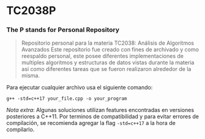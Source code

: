 # TC2038P
### The P stands for Personal Repository
> Repositorio personal para la materia TC2038: Análisis de Algoritmos Avanzados 
Este repositorio fue creado con fines de archivado y como reespaldo personal, este posee diferentes implementaciones de multiples algoritmos y estructuras de datos vistas durante la materia así como diferentes tareas que se fueron realizaron alrededor de la misma.

Para ejecutar cualquier archivo usa el siguiente comando:
```
g++ -std=c++17 your_file.cpp -o your_program
```

*Nota extra*: Algunas soluciones utilizan features encontradas en versiones posteriores a C++11. Por terminos de compatibilidad y para evitar errores de compilación, se recomienda agregar la flag `-std=c++17` a la hora de compilarlo.
